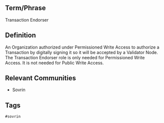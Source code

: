 ## Term/Phrase
Transaction Endorser

## Definition
An Organization authorized under Permissioned Write Access to authorize a Transaction by digitally signing it so it will be accepted by a Validator Node. The Transaction Endorser role is only needed for Permissioned Write Access. It is not needed for Public Write Access.

## Relevant Communities
* Sovrin

## Tags
```
#sovrin
```
